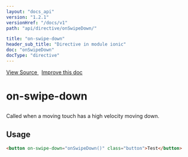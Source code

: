 ```yaml
---
layout: "docs_api"
version: "1.2.1"
versionHref: "/docs/v1"
path: "api/directive/onSwipeDown/"

title: "on-swipe-down"
header_sub_title: "Directive in module ionic"
doc: "onSwipeDown"
docType: "directive"
---
```


<div class="improve-docs">
<a href='http://github.com/driftyco/ionic/tree/1.x/js/angular/directive/gesture.js#L249'>
View Source
</a>
&nbsp;
<a href='http://github.com/driftyco/ionic/edit/1.x/js/angular/directive/gesture.js#L249'>
Improve this doc
</a>
</div>




<h1 class="api-title">

on-swipe-down



</h1>





Called when a moving touch has a high velocity moving down.









<h2 id="usage">Usage</h2>

```html
<button on-swipe-down="onSwipeDown()" class="button">Test</button>
```









